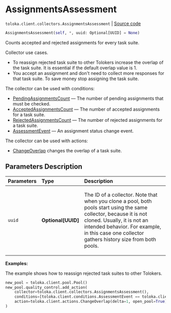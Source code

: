 # AssignmentsAssessment
`toloka.client.collectors.AssignmentsAssessment` | [Source code](https://github.com/Toloka/toloka-kit/blob/v1.2.3/src/client/collectors.py#L165)

```python
AssignmentsAssessment(self, *, uuid: Optional[UUID] = None)
```

Counts accepted and rejected assignments for every task suite.


Collector use cases.
- To reassign rejected task suite to other Tolokers increase
the overlap of the task suite. It is essential if the default overlap value is 1.
- You accept an assignment and don't need to collect more responses for that task suite. To save money stop assigning the task suite.

The collector can be used with conditions:
* [PendingAssignmentsCount](toloka.client.conditions.PendingAssignmentsCount.md) — The number of pending assignments that must be checked.
* [AcceptedAssignmentsCount](toloka.client.conditions.AcceptedAssignmentsCount.md) — The number of accepted assignments for a task suite.
* [RejectedAssignmentsCount](toloka.client.conditions.RejectedAssignmentsCount.md) — The number of rejected assignments for a task suite.
* [AssessmentEvent](toloka.client.conditions.AssessmentEvent.md) — An assignment status change event.

The collector can be used with actions:
* [ChangeOverlap](toloka.client.actions.ChangeOverlap.md) changes the overlap of a task suite.

## Parameters Description

| Parameters | Type | Description |
| :----------| :----| :-----------|
`uuid`|**Optional\[UUID\]**|<p>The ID of a collector. Note that when you clone a pool, both pools start using the same collector, because it is not cloned. Usually, it is not an intended behavior. For example, in this case one collector gathers history size from both pools.</p>

**Examples:**

The example shows how to reassign rejected task suites to other Tolokers.

```python
new_pool = toloka.client.pool.Pool()
new_pool.quality_control.add_action(
    collector=toloka.client.collectors.AssignmentsAssessment(),
    conditions=[toloka.client.conditions.AssessmentEvent == toloka.client.conditions.AssessmentEvent.REJECT],
    action=toloka.client.actions.ChangeOverlap(delta=1, open_pool=True),
)
```
